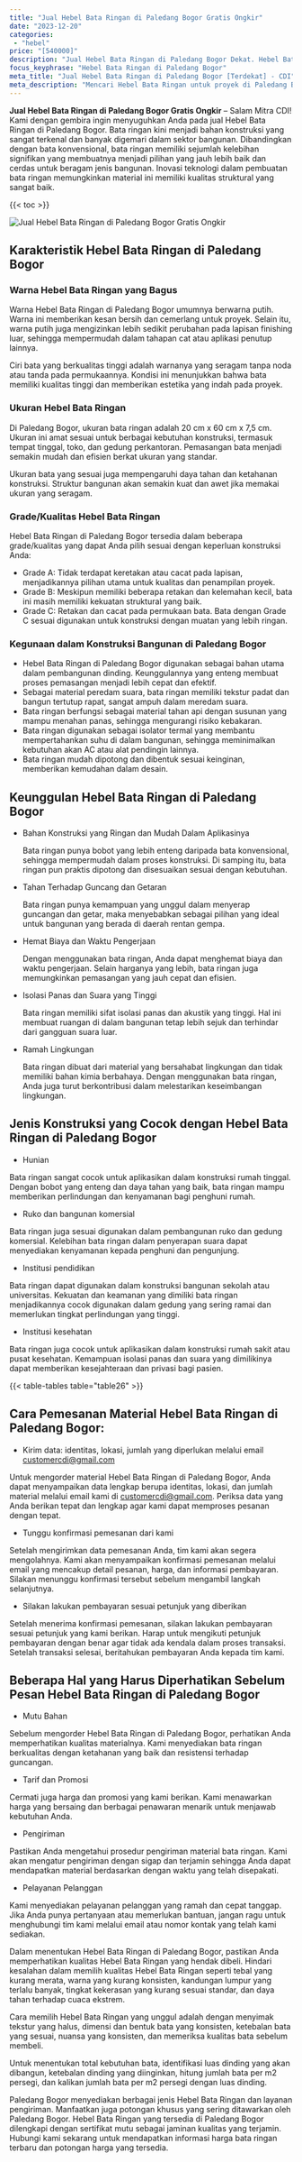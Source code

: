 ```yaml
---
title: "Jual Hebel Bata Ringan di Paledang Bogor Gratis Ongkir"
date: "2023-12-20"
categories:
 - "hebel"
price: "[540000]"
description: "Jual Hebel Bata Ringan di Paledang Bogor Dekat. Hebel Bata Ringan ini sering digunakan dalam proyek pembangunan sebagai bahan bangunan dinding yang kuat dan tahan lama. Silakan hubungi kami untuk informasi lebih lanjut."
focus_keyphrase: "Hebel Bata Ringan di Paledang Bogor"
meta_title: "Jual Hebel Bata Ringan di Paledang Bogor [Terdekat] - CDI"
meta_description: "Mencari Hebel Bata Ringan untuk proyek di Paledang Bogor? Kami menawarkan Hebel Bata Ringan berkualitas untuk bahan bangunan dinding. Segera dapatkan penawaran terbaik."
---
```


**Jual Hebel Bata Ringan di Paledang Bogor Gratis Ongkir** – Salam Mitra CDI! Kami dengan gembira ingin menyuguhkan Anda pada jual Hebel Bata Ringan di Paledang Bogor. Bata ringan kini menjadi bahan konstruksi yang sangat terkenal dan banyak digemari dalam sektor bangunan. Dibandingkan dengan bata konvensional, bata ringan memiliki sejumlah kelebihan signifikan yang membuatnya menjadi pilihan yang jauh lebih baik dan cerdas untuk beragam jenis bangunan. Inovasi teknologi dalam pembuatan bata ringan memungkinkan material ini memiliki kualitas struktural yang sangat baik.

{{< toc >}}

![Jual Hebel Bata Ringan di Paledang Bogor Gratis Ongkir](/images/hebel/hebel-bataringan-02.jpg)

## Karakteristik Hebel Bata Ringan di Paledang Bogor

### Warna Hebel Bata Ringan yang Bagus

Warna Hebel Bata Ringan di Paledang Bogor umumnya berwarna putih. Warna ini memberikan kesan bersih dan cemerlang untuk proyek. Selain itu, warna putih juga mengizinkan lebih sedikit perubahan pada lapisan finishing luar, sehingga mempermudah dalam tahapan cat atau aplikasi penutup lainnya.

Ciri bata yang berkualitas tinggi adalah warnanya yang seragam tanpa noda atau tanda pada permukaannya. Kondisi ini menunjukkan bahwa bata memiliki kualitas tinggi dan memberikan estetika yang indah pada proyek.

### Ukuran Hebel Bata Ringan

Di Paledang Bogor, ukuran bata ringan adalah 20 cm x 60 cm x 7,5 cm. Ukuran ini amat sesuai untuk berbagai kebutuhan konstruksi, termasuk tempat tinggal, toko, dan gedung perkantoran. Pemasangan bata menjadi semakin mudah dan efisien berkat ukuran yang standar.

Ukuran bata yang sesuai juga mempengaruhi daya tahan dan ketahanan konstruksi. Struktur bangunan akan semakin kuat dan awet jika memakai ukuran yang seragam.

### Grade/Kualitas Hebel Bata Ringan

Hebel Bata Ringan di Paledang Bogor tersedia dalam beberapa grade/kualitas yang dapat Anda pilih sesuai dengan keperluan konstruksi Anda:

*   Grade A: Tidak terdapat keretakan atau cacat pada lapisan, menjadikannya pilihan utama untuk kualitas dan penampilan proyek.
*   Grade B: Meskipun memiliki beberapa retakan dan kelemahan kecil, bata ini masih memiliki kekuatan struktural yang baik.
*   Grade C: Retakan dan cacat pada permukaan bata. Bata dengan Grade C sesuai digunakan untuk konstruksi dengan muatan yang lebih ringan.

### Kegunaan dalam Konstruksi Bangunan di Paledang Bogor

*   Hebel Bata Ringan di Paledang Bogor digunakan sebagai bahan utama dalam pembangunan dinding. Keunggulannya yang enteng membuat proses pemasangan menjadi lebih cepat dan efektif.
*   Sebagai material peredam suara, bata ringan memiliki tekstur padat dan bangun tertutup rapat, sangat ampuh dalam meredam suara.
*   Bata ringan berfungsi sebagai material tahan api dengan susunan yang mampu menahan panas, sehingga mengurangi risiko kebakaran.
*   Bata ringan digunakan sebagai isolator termal yang membantu mempertahankan suhu di dalam bangunan, sehingga meminimalkan kebutuhan akan AC atau alat pendingin lainnya.
*   Bata ringan mudah dipotong dan dibentuk sesuai keinginan, memberikan kemudahan dalam desain.

## Keunggulan Hebel Bata Ringan di Paledang Bogor

*   Bahan Konstruksi yang Ringan dan Mudah Dalam Aplikasinya

    Bata ringan punya bobot yang lebih enteng daripada bata konvensional, sehingga mempermudah dalam proses konstruksi. Di samping itu, bata ringan pun praktis dipotong dan disesuaikan sesuai dengan kebutuhan.
*   Tahan Terhadap Guncang dan Getaran

    Bata ringan punya kemampuan yang unggul dalam menyerap guncangan dan getar, maka menyebabkan sebagai pilihan yang ideal untuk bangunan yang berada di daerah rentan gempa.
*   Hemat Biaya dan Waktu Pengerjaan

    Dengan menggunakan bata ringan, Anda dapat menghemat biaya dan waktu pengerjaan. Selain harganya yang lebih, bata ringan juga memungkinkan pemasangan yang jauh cepat dan efisien.
*   Isolasi Panas dan Suara yang Tinggi

    Bata ringan memiliki sifat isolasi panas dan akustik yang tinggi. Hal ini membuat ruangan di dalam bangunan tetap lebih sejuk dan terhindar dari gangguan suara luar.
*   Ramah Lingkungan

    Bata ringan dibuat dari material yang bersahabat lingkungan dan tidak memiliki bahan kimia berbahaya. Dengan menggunakan bata ringan, Anda juga turut berkontribusi dalam melestarikan keseimbangan lingkungan.

## Jenis Konstruksi yang Cocok dengan Hebel Bata Ringan di Paledang Bogor

*   Hunian

Bata ringan sangat cocok untuk aplikasikan dalam konstruksi rumah tinggal. Dengan bobot yang enteng dan daya tahan yang baik, bata ringan mampu memberikan perlindungan dan kenyamanan bagi penghuni rumah.
*   Ruko dan bangunan komersial

Bata ringan juga sesuai digunakan dalam pembangunan ruko dan gedung komersial. Kelebihan bata ringan dalam penyerapan suara dapat menyediakan kenyamanan kepada penghuni dan pengunjung.
*   Institusi pendidikan

Bata ringan dapat digunakan dalam konstruksi bangunan sekolah atau universitas. Kekuatan dan keamanan yang dimiliki bata ringan menjadikannya cocok digunakan dalam gedung yang sering ramai dan memerlukan tingkat perlindungan yang tinggi.
*   Institusi kesehatan

Bata ringan juga cocok untuk aplikasikan dalam konstruksi rumah sakit atau pusat kesehatan. Kemampuan isolasi panas dan suara yang dimilikinya dapat memberikan kesejahteraan dan privasi bagi pasien.

{{< table-tables table="table26" >}}

## Cara Pemesanan Material Hebel Bata Ringan di Paledang Bogor:

*   Kirim data: identitas, lokasi, jumlah yang diperlukan melalui email customercdi@gmail.com

Untuk mengorder material Hebel Bata Ringan di Paledang Bogor, Anda dapat menyampaikan data lengkap berupa identitas, lokasi, dan jumlah material melalui email kami di customercdi@gmail.com. Periksa data yang Anda berikan tepat dan lengkap agar kami dapat memproses pesanan dengan tepat.
*   Tunggu konfirmasi pemesanan dari kami

Setelah mengirimkan data pemesanan Anda, tim kami akan segera mengolahnya. Kami akan menyampaikan konfirmasi pemesanan melalui email yang mencakup detail pesanan, harga, dan informasi pembayaran. Silakan menunggu konfirmasi tersebut sebelum mengambil langkah selanjutnya.
*   Silakan lakukan pembayaran sesuai petunjuk yang diberikan

Setelah menerima konfirmasi pemesanan, silakan lakukan pembayaran sesuai petunjuk yang kami berikan. Harap untuk mengikuti petunjuk pembayaran dengan benar agar tidak ada kendala dalam proses transaksi. Setelah transaksi selesai, beritahukan pembayaran Anda kepada tim kami.

## Beberapa Hal yang Harus Diperhatikan Sebelum Pesan Hebel Bata Ringan di Paledang Bogor

*   Mutu Bahan

Sebelum mengorder Hebel Bata Ringan di Paledang Bogor, perhatikan Anda memperhatikan kualitas materialnya. Kami menyediakan bata ringan berkualitas dengan ketahanan yang baik dan resistensi terhadap guncangan.
*   Tarif dan Promosi

Cermati juga harga dan promosi yang kami berikan. Kami menawarkan harga yang bersaing dan berbagai penawaran menarik untuk menjawab kebutuhan Anda.
*   Pengiriman

Pastikan Anda mengetahui prosedur pengiriman material bata ringan. Kami akan mengatur pengiriman dengan sigap dan terjamin sehingga Anda dapat mendapatkan material berdasarkan dengan waktu yang telah disepakati.
*   Pelayanan Pelanggan

Kami menyediakan pelayanan pelanggan yang ramah dan cepat tanggap. Jika Anda punya pertanyaan atau memerlukan bantuan, jangan ragu untuk menghubungi tim kami melalui email atau nomor kontak yang telah kami sediakan.

Dalam menentukan Hebel Bata Ringan di Paledang Bogor, pastikan Anda memperhatikan kualitas Hebel Bata Ringan yang hendak dibeli. Hindari kesalahan dalam memilih kualitas Hebel Bata Ringan seperti tebal yang kurang merata, warna yang kurang konsisten, kandungan lumpur yang terlalu banyak, tingkat kekerasan yang kurang sesuai standar, dan daya tahan terhadap cuaca ekstrem.

Cara memilih Hebel Bata Ringan yang unggul adalah dengan menyimak tekstur yang halus, dimensi dan bentuk bata yang konsisten, ketebalan bata yang sesuai, nuansa yang konsisten, dan memeriksa kualitas bata sebelum membeli.

Untuk menentukan total kebutuhan bata, identifikasi luas dinding yang akan dibangun, ketebalan dinding yang diinginkan, hitung jumlah bata per m2 persegi, dan kalikan jumlah bata per m2 persegi dengan luas dinding.

Paledang Bogor menyediakan berbagai jenis Hebel Bata Ringan dan layanan pengiriman. Manfaatkan juga potongan khusus yang sering ditawarkan oleh Paledang Bogor. Hebel Bata Ringan yang tersedia di Paledang Bogor dilengkapi dengan sertifikat mutu sebagai jaminan kualitas yang terjamin. Hubungi kami sekarang untuk mendapatkan informasi harga bata ringan terbaru dan potongan harga yang tersedia.